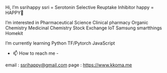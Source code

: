 Hi, I’m ssrihappy
  ssri = Serotonin Selective Reuptake Inhibitor
  happy = HAPPY🌱

I’m interested in
  Pharmaceutical Science
  Clinical pharmacy
  Organic Chemistry
  Medicinal Chemistry
  Stock Exchange
  IoT
    Samsung smartthings
    Homekit
    

I’m currently learning
  Python
  TF/Pytorch
  JavaScript
  
  
- 📫 How to reach me -

email : ssrihappy@gmail.com
page : https://www.kkoma.me

